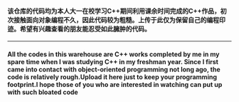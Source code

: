 #### 该仓库的代码均为本人大一在校学习C++期间利用课余时间完成的C++作品，初次接触面向对象编程不久，因此代码较为粗糙。上传于此仅为保留自己的编程印迹。希望有兴趣查看的朋友能忍受如此臃肿的代码。
****
#### All the codes in this warehouse are C++ works completed by me in my spare time when I was studying C++ in my freshman year. Since I first came into contact with object-oriented programming not long ago, the code is relatively rough.Upload it here just to keep your programming footprint.I hope those of you who are interested in watching can put up with such bloated code
